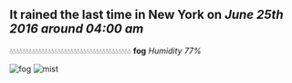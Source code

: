 ## It rained the last time in New York on *June 25th 2016 around 04:00 am*
💧💧💧💧💧💧💧💧💧💧💧💧💧💧💧💧💧💧💧💧💧💧💧💧💧💧💧💧💧💧💧💧💧💧💧💧💧💧  **fog** *Humidity 77%*

![fog](http://openweathermap.org/img/w/50n.png) ![mist](http://openweathermap.org/img/w/50n.png)
